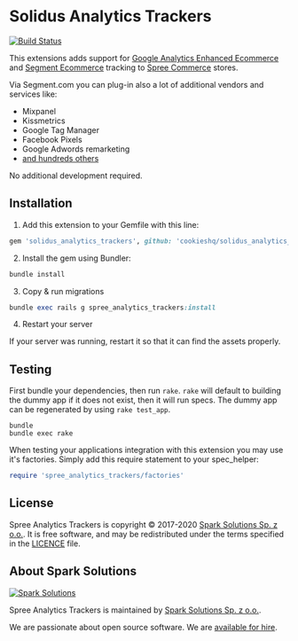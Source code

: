 # Solidus Analytics Trackers

[![Build Status](https://travis-ci.org/spree-contrib/spree_analytics_trackers.svg?branch=master)](https://travis-ci.org/spree-contrib/spree_analytics_trackers)

This extensions adds support for [Google Analytics Enhanced Ecommerce](https://developers.google.com/analytics/devguides/collection/analyticsjs/enhanced-ecommerce)
and [Segment Ecommerce](https://segment.com/docs/spec/ecommerce/v2/) tracking to [Spree Commerce](https://spreecommerce.org) stores.

Via Segment.com you can plug-in also a lot of additional vendors and services like:

* Mixpanel
* Kissmetrics
* Google Tag Manager
* Facebook Pixels
* Google Adwords remarketing
* [and hundreds others](https://segment.com/catalog#integrations/all)

No additional development required.

## Installation

1. Add this extension to your Gemfile with this line:

  ```ruby
  gem 'solidus_analytics_trackers', github: 'cookieshq/solidus_analytics_trackers'
  ```

2. Install the gem using Bundler:

  ```ruby
  bundle install
  ```

3. Copy & run migrations

  ```ruby
  bundle exec rails g spree_analytics_trackers:install
  ```

4. Restart your server

  If your server was running, restart it so that it can find the assets properly.

## Testing

First bundle your dependencies, then run `rake`. `rake` will default to building the dummy app if it does not exist, then it will run specs. The dummy app can be regenerated by using `rake test_app`.

```shell
bundle
bundle exec rake
```

When testing your applications integration with this extension you may use it's factories.
Simply add this require statement to your spec_helper:

```ruby
require 'spree_analytics_trackers/factories'
```

## License

Spree Analytics Trackers is copyright © 2017-2020
[Spark Solutions Sp. z o.o.][spark]. It is free software,
and may be redistributed under the terms specified in the
[LICENCE](LICENSE) file.

[LICENSE]: https://github.com/spree-contrib/spree_analytics_trackers/blob/master/LICENSE

## About Spark Solutions

[![Spark Solutions](http://sparksolutions.co/wp-content/uploads/2015/01/logo-ss-tr-221x100.png)][spark]

Spree Analytics Trackers is maintained by [Spark Solutions Sp. z o.o.](http://sparksolutions.co?utm_source=github).

We are passionate about open source software.
We are [available for hire][spark].

[spark]:http://sparksolutions.co?utm_source=github
